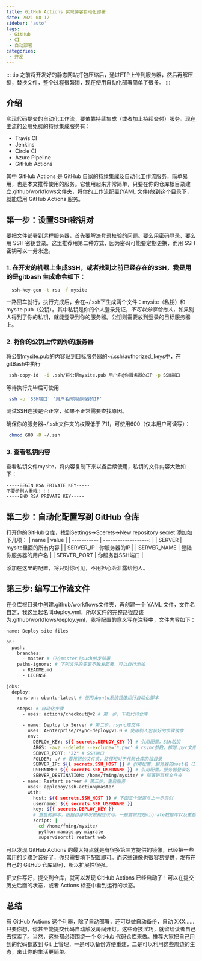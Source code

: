 ```yaml
---
title: GitHub Actions 实现博客自动化部署
date: 2021-08-12
sidebar: 'auto'
tags:
 - GitHub
 - CI
 - 自动部署
categories:
 - 开发
---
```


::: tip 
之前将开发好的静态网站打包压缩后，通过FTP上传到服务器，然后再解压缩，替换文件，整个过程很繁琐，现在使用自动化部署简单了很多。
:::

## 介绍

实现代码提交的自动化工作流，要依靠持续集成（或者加上持续交付）服务。现在主流的公用免费的持续集成服务有：
* Travis CI
* Jenkins
* Circle CI
* Azure Pipeline
* GitHub Actions

其中 GitHub Actions 是 GitHub 自家的持续集成及自动化工作流服务，简单易用，也是本文推荐使用的服务。它使用起来非常简单，只要在你的仓库根目录建立.github/workflows文件夹，将你的工作流配置(YAML 文件)放到这个目录下，就能启用 GitHub Actions 服务。

## 第一步：设置SSH密钥对

要把文件部署到远程服务器，首先要解决登录校验的问题。要么用密码登录、要么用 SSH 密钥登录。这里推荐用第二种方式，因为密码可能要定期更换，而用 SSH 密钥可以一劳永逸。

### 1. 在开发的机器上生成SSH，或者找到之前已经存在的SSH，我是用的是gitbash 生成命令如下：

```bash
  ssh-key-gen -t rsa -f mysite
```

一路回车就行，执行完成后，会在~/.ssh下生成两个文件：mysite（私钥）和mysite.pub（公钥）。其中私钥是你的个人登录凭证，*不可以分享给他人*，如果别人得到了你的私钥，就能登录到你的服务器。公钥则需要放到登录的目标服务器上。

### 2. 将你的公钥上传到你的服务器
将公钥mysite.pub的内容贴到目标服务器的~/.ssh/authorized_keys中，在gitBash中执行 

```bash
 ssh-copy-id  -i .ssh/将公钥mysite.pub 用户名@你服务器的IP -p SSH端口
```

等待执行完毕后可使用
```bash
 ssh -p 'SSH端口' '用户名@你服务器的IP'
```
测试SSH连接是否正常，如果不正常需要查找原因。

确保你的服务器~/.ssh文件夹的权限低于 711，可使用600（仅本用户可读写）：
```bash
 chmod 600 -R ~/.ssh
```

### 3. 查看私钥内容
查看私钥文件mysite，将内容复制下来以备后续使用，私钥的文件内容大致如下：
```bash
-----BEGIN RSA PRIVATE KEY-----
不要给别人看哦！！！
-----END RSA PRIVATE KEY-----
```


## 第二步：自动化配置写到 GitHub 仓库


打开你的GitHub仓库，找到Settings->Scerets->New repository secret
添加如下几项：
| name        |                value |
| ----------- | -------------------: |
| SERVER      | mysite里面的所有内容 |
| SERVER_IP   |         你服务器的IP |
| SERVER_NAME | 登陆你服务器的用户名 |
| SERVER_PORT |      你服务器SSH端口 |

添加在这里的配置，将只对你可见，不用担心会泄露给他人。


## 第三步: 编写工作流文件


在仓库根目录中创建.github/workflows文件夹，再创建一个 YAML 文件，文件名自定，我这里起名叫deploy.yml，所以文件的完整路径应该为.github/workflows/deploy.yml，我将配置的意义写在注释中，文件内容如下：
```bash
name: Deploy site files

on:
  push:
    branches:
      - master # 只在master上push触发部署
    paths-ignore: # 下列文件的变更不触发部署，可以自行添加
      - README.md
      - LICENSE

jobs:
  deploy:
    runs-on: ubuntu-latest # 使用ubuntu系统镜像运行自动化脚本

    steps: # 自动化步骤
      - uses: actions/checkout@v2 # 第一步，下载代码仓库

      - name: Deploy to Server # 第二步，rsync推文件
        uses: AEnterprise/rsync-deploy@v1.0 # 使用别人包装好的步骤镜像
        env:
          DEPLOY_KEY: ${{ secrets.DEPLOY_KEY }} # 引用配置，SSH私钥
          ARGS: -avz --delete --exclude='*.pyc' # rsync参数，排除.pyc文件
          SERVER_PORT: "22" # SSH端口
          FOLDER: ./ # 要推送的文件夹，路径相对于代码仓库的根目录
          SERVER_IP: ${{ secrets.SSH_HOST }} # 引用配置，服务器的host名（IP或者域名domain.com）
          USERNAME: ${{ secrets.SSH_USERNAME }} # 引用配置，服务器登录名
          SERVER_DESTINATION: /home/fming/mysite/ # 部署到目标文件夹
      - name: Restart server # 第三步，重启服务
        uses: appleboy/ssh-action@master
        with:
          host: ${{ secrets.SSH_HOST }} # 下面三个配置与上一步类似
          username: ${{ secrets.SSH_USERNAME }}
          key: ${{ secrets.DEPLOY_KEY }}
          # 重启的脚本，根据自身情况做相应改动，一般要做的是migrate数据库以及重启服务器
          script: |
            cd /home/fming/mysite/
            python manage.py migrate
            supervisorctl restart web
```

可以发现 GitHub Actions 的最大特点就是有很多第三方提供的镜像，已经把一些常用的步骤封装好了，你只需要填下配置即可。而这些镜像也很容易提供，发布在自己的 GitHub 仓库即可，所以扩展性很强。

把文件写好，提交到仓库，就可以发现 GitHub Actions 已经启动了！可以在提交历史后面的状态，或者 Actions 标签中看到运行的状态。

## 总结
有 GitHub Actions 这个利器，除了自动部署，还可以做自动备份，自动 XXX……只要你想，你甚至能提交代码自动触发房间开灯。这些奇技淫巧，就留给读者自己去探索了。当然，这些都必须围绕一个 GitHub 代码仓库来做。推荐大家把自己用到的代码都放到 Git 上管理，一是可以备份方便重建，二是可以利用这些周边的生态，来让你的生活更简单。







